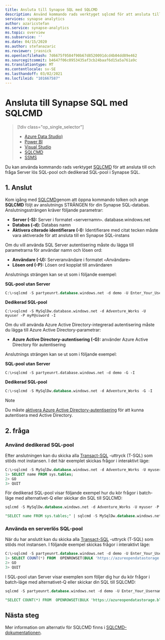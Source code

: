 ```yaml
---
title: Ansluta till Synapse SQL med SQLCMD
description: Använd kommando rads verktyget sqlcmd för att ansluta till och fråga Server lös SQL-pool och dedikerad SQL-pool.
services: synapse analytics
author: azaricstefan
ms.service: synapse-analytics
ms.topic: overview
ms.subservice: ''
ms.date: 04/15/2020
ms.author: stefanazaric
ms.reviewer: jrasnick
ms.openlocfilehash: 7d6675f9584f90b67d8520091dcd4b04dd89e462
ms.sourcegitcommit: b4647f06c0953435af3cb24baaf6d15a5a761a9c
ms.translationtype: MT
ms.contentlocale: sv-SE
ms.lasthandoff: 03/02/2021
ms.locfileid: "101667587"
---
```

# <a name="connect-to-synapse-sql-with-sqlcmd"></a>Ansluta till Synapse SQL med SQLCMD

> [!div class="op_single_selector"]
> * [Azure Data Studio)](get-started-azure-data-studio.md)
> * [Power BI](get-started-power-bi-professional.md)
> * [Visual Studio](../sql-data-warehouse/sql-data-warehouse-query-visual-studio.md?toc=/azure/synapse-analytics/toc.json&bc=/azure/synapse-analytics/breadcrumb/toc.json)
> * [SQLCMD](../sql/get-started-connect-sqlcmd.md)
> * [SSMS](get-started-ssms.md)

Du kan använda kommando rads verktyget [SQLCMD](/sql/tools/sqlcmd-utility?view=azure-sqldw-latest&preserve-view=true) för att ansluta till och fråga Server lös SQL-pool och dedikerad SQL-pool i Synapse SQL.  

## <a name="1-connect"></a>1. Anslut
Kom igång med [SQLCMD](/sql/tools/sqlcmd-utility?view=azure-sqldw-latest&preserve-view=true)genom att öppna kommando tolken och ange **SQLCMD** följt av anslutnings STRÄNGEN för din Synapse SQL-databas. Anslutningssträngen kräver följande parametrar:

* **Server (-S):** Server i formatet `<`servernamn`>`. database.windows.net
* **Databas (-d):** Databas namn
* **Aktivera citerade identifierare (-I):** Identifierare med citat tecken måste vara aktiverade för att ansluta till en Synapse SQL-instans

Om du vill använda SQL Server autentisering måste du lägga till parametrarna för användar namn och lösen ord:

* **Användare (-U):** Serveranvändare i formatet `<`Användare`>`
* **Lösen ord (-P):** Lösen ord kopplat till användaren

Anslutnings strängen kan se ut som i följande exempel:

**SQL-pool utan Server**

```sql
C:\>sqlcmd -S partyeunrt.database.windows.net -d demo -U Enter_Your_Username_Here -P Enter_Your_Password_Here -I
```

**Dedikerad SQL-pool**

```
C:\>sqlcmd -S MySqlDw.database.windows.net -d Adventure_Works -U myuser -P myP@ssword -I
```

Om du vill använda Azure Active Directory-integrerad autentisering måste du lägga till Azure Active Directory-parametrar:

* **Azure Active Directory-autentisering (-G):** använder Azure Active Directory för autentisering

Anslutnings strängen kan se ut som i följande exempel:

**SQL-pool utan Server**

```
C:\>sqlcmd -S partyeunrt.database.windows.net -d demo -G -I
```

**Dedikerad SQL-pool**

```sql
C:\>sqlcmd -S MySqlDw.database.windows.net -d Adventure_Works -G -I
```

> [!NOTE]
> Du måste [aktivera Azure Active Directory-autentisering](../sql-data-warehouse/sql-data-warehouse-authentication.md?toc=/azure/synapse-analytics/toc.json&bc=/azure/synapse-analytics/breadcrumb/toc.json) för att kunna autentisera med Active Directory.

## <a name="2-query"></a>2. fråga

### <a name="use-dedicated-sql-pool"></a>Använd dedikerad SQL-pool

Efter anslutningen kan du skicka alla [Transact-SQL](/sql/t-sql/language-reference?view=azure-sqldw-latest&preserve-view=true) -uttryck (T-SQL) som stöds mot instansen. I det här exemplet skickas frågor i interaktivt läge:

```sql
C:\>sqlcmd -S MySqlDw.database.windows.net -d Adventure_Works -U myuser -P myP@ssword -I
1> SELECT name FROM sys.tables;
2> GO
3> QUIT
```

För dedikerad SQL-pool visar följande exempel hur du kör frågor i batch-läge med alternativet-Q eller skickar din SQL till SQLCMD:

```sql
sqlcmd -S MySqlDw.database.windows.net -d Adventure_Works -U myuser -P myP@ssword -I -Q "SELECT name FROM sys.tables;"
```

```sql
"SELECT name FROM sys.tables;" | sqlcmd -S MySqlDw.database.windows.net -d Adventure_Works -U myuser -P myP@ssword -I > .\tables.out
```

### <a name="use-serverless-sql-pool"></a>Använda en serverlös SQL-pool

När du har anslutit kan du skicka alla [Transact-SQL](/sql/t-sql/language-reference?view=azure-sqldw-latest&preserve-view=true) -uttryck (T-SQL) som stöds mot instansen.  I följande exempel skickas frågor i interaktivt läge:

```sql
C:\>sqlcmd -S partyeunrt.database.windows.net -d demo -U Enter_Your_Username_Here -P Enter_Your_Password_Here -I
1> SELECT COUNT(*) FROM  OPENROWSET(BULK 'https://azureopendatastorage.blob.core.windows.net/censusdatacontainer/release/us_population_county/year=20*/*.parquet', FORMAT='PARQUET')
2> GO
3> QUIT
```

I SQL-pool utan Server visar exemplen som följer dig hur du kör frågor i batch-läge med alternativet-Q eller skickar din SQL till SQLCMD:

```sql
sqlcmd -S partyeunrt.database.windows.net -d demo -U Enter_Your_Username_Here -P 'Enter_Your_Password_Here' -I -Q "SELECT COUNT(*) FROM  OPENROWSET(BULK 'https://azureopendatastorage.blob.core.windows.net/censusdatacontainer/release/us_population_county/year=20*/*.parquet', FORMAT='PARQUET')"
```

```sql
"SELECT COUNT(*) FROM  OPENROWSET(BULK 'https://azureopendatastorage.blob.core.windows.net/censusdatacontainer/release/us_population_county/year=20*/*.parquet', FORMAT='PARQUET')" | sqlcmd -S partyeunrt.database.windows.net -d demo -U Enter_Your_Username_Here -P 'Enter_Your_Password_Here' -I > ./tables.out
```

## <a name="next-steps"></a>Nästa steg

Mer information om alternativ för SQLCMD finns i [SQLCMD-dokumentationen](/sql/tools/sqlcmd-utility?view=azure-sqldw-latest&preserve-view=true).

